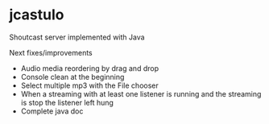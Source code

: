jcastulo
========

Shoutcast server implemented with Java


Next fixes/improvements
- Audio media reordering by drag and drop
- Console clean at the beginning
- Select multiple mp3 with the File chooser 
- When a streaming with at least one listener is running and the streaming is stop the listener left hung
- Complete java doc